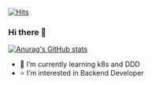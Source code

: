 [![Hits](https://hits.seeyoufarm.com/api/count/incr/badge.svg?url=https%3A%2F%2Fgithub.com%2Fdoongjun%2Fhit-counter&count_bg=%23B4DEF5&title_bg=%235979AF&icon=&icon_color=%23E7E7E7&title=hits&edge_flat=false)](https://hits.seeyoufarm.com)

### Hi there 👋

[![Anurag's GitHub stats](https://github-readme-stats.vercel.app/api?username=doongjun)](https://github.com/anuraghazra/github-readme-stats)

- 🌱 I’m currently learning k8s and DDD
- ⭐ I’m interested in Backend Developer

